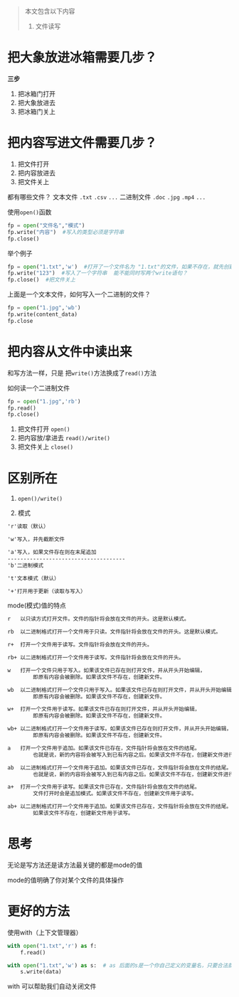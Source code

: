 > 本文包含以下内容
> 1. 文件读写

# 把大象放进冰箱需要几步？

**三步**
1. 把冰箱门打开
2. 把大象放进去
3. 把冰箱门关上


# 把内容写进文件需要几步？


1. 把文件打开
2. 把内容放进去
3. 把文件关上

都有哪些文件？
文本文件  `.txt`   `.csv`  `...`
二进制文件 `.doc`  `.jpg`  `.mp4`  `...`

使用`open()`函数

```python
fp = open("文件名","模式")
fp.write("内容")  #写入的类型必须是字符串
fp.close()
```
举个例子 
```python
fp = open("1.txt",'w')  #打开了一个文件名为 "1.txt"的文件，如果不存在，就先创建后打开，打开的模式是'w'
fp.write("123")  #写入了一个字符串  能不能同时写两个write语句？
fp.close()  #把文件关上
```

上面是一个文本文件，如何写入一个二进制的文件？

```python
fp = open("1.jpg",'wb')
fp.write(content_data)
fp.close
```

# 把内容从文件中读出来

和写方法一样，只是 把`write()`方法换成了`read()`方法

如何读一个二进制文件

```python
fp = open("1.jpg",'rb')
fp.read()
fp.close()
```

1. 把文件打开  `open()`
2. 把内容放/拿进去  `read()/write()`
3. 把文件关上   `close()`


# 区别所在

1. `open()/write()`

2. 模式

```txt
'r'读取（默认）

'w'写入，并先截断文件

'a'写入，如果文件存在则在末尾追加
-------------------------------------
'b'二进制模式

't'文本模式（默认）

'+'打开用于更新（读取与写入）
```

mode(模式)值的特点 

```txt
r	以只读方式打开文件。文件的指针将会放在文件的开头。这是默认模式。

rb	以二进制格式打开一个文件用于只读。文件指针将会放在文件的开头。这是默认模式。

r+	打开一个文件用于读写。文件指针将会放在文件的开头。

rb+	以二进制格式打开一个文件用于读写。文件指针将会放在文件的开头。

w	打开一个文件只用于写入。如果该文件已存在则打开文件，并从开头开始编辑，
        即原有内容会被删除。如果该文件不存在，创建新文件。

wb	以二进制格式打开一个文件只用于写入。如果该文件已存在则打开文件，并从开头开始编辑，
        即原有内容会被删除。如果该文件不存在，创建新文件。

w+	打开一个文件用于读写。如果该文件已存在则打开文件，并从开头开始编辑，
        即原有内容会被删除。如果该文件不存在，创建新文件。

wb+	以二进制格式打开一个文件用于读写。如果该文件已存在则打开文件，并从开头开始编辑，
        即原有内容会被删除。如果该文件不存在，创建新文件。

a	打开一个文件用于追加。如果该文件已存在，文件指针将会放在文件的结尾。
        也就是说，新的内容将会被写入到已有内容之后。如果该文件不存在，创建新文件进行写入。

ab	以二进制格式打开一个文件用于追加。如果该文件已存在，文件指针将会放在文件的结尾。
        也就是说，新的内容将会被写入到已有内容之后。如果该文件不存在，创建新文件进行写入。

a+	打开一个文件用于读写。如果该文件已存在，文件指针将会放在文件的结尾。
        文件打开时会是追加模式。如果该文件不存在，创建新文件用于读写。

ab+	以二进制格式打开一个文件用于追加。如果该文件已存在，文件指针将会放在文件的结尾。
        如果该文件不存在，创建新文件用于读写。

```
# 思考

无论是写方法还是读方法最关键的都是mode的值

mode的值明确了你对某个文件的具体操作

# 更好的方法

使用with（上下文管理器）

```python
with open("1.txt",'r') as f:
    f.read()

with open("1.txt",'w') as s:  # as 后面的s是一个你自己定义的变量名，只要合法就行
    s.write(data)
```

with 可以帮助我们自动关闭文件